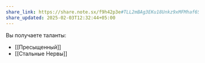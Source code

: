 ```yaml
---
share_link: https://share.note.sx/f9h42p3e#TLL2mBAg3EKu18Unkz9xMFMhaf6SLLTtKbi+krdkOWM
share_updated: 2025-02-03T12:32:44+05:00
---
```

Вы получаете таланты: 
- [[Пресыщенный]]
- [[Стальные Нервы]]